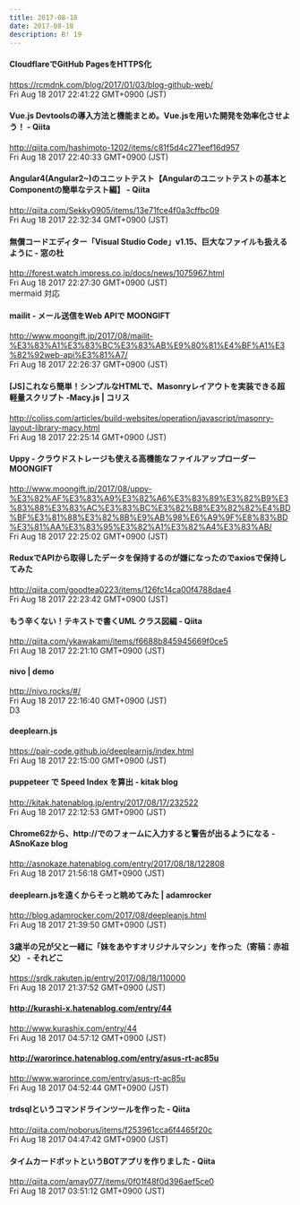 ```yaml
---
title: 2017-08-18
date: 2017-08-18
description: B! 19
---
```


#### CloudflareでGitHub PagesをHTTPS化
https://rcmdnk.com/blog/2017/01/03/blog-github-web/<br>
Fri Aug 18 2017 22:41:22 GMT+0900 (JST)<br>


#### Vue.js Devtoolsの導入方法と機能まとめ。Vue.jsを用いた開発を効率化させよう！ - Qiita
http://qiita.com/hashimoto-1202/items/c81f5d4c271eef16d957<br>
Fri Aug 18 2017 22:40:33 GMT+0900 (JST)<br>


#### Angular4(Angular2~)のユニットテスト【Angularのユニットテストの基本とComponentの簡単なテスト編】 - Qiita
http://qiita.com/Sekky0905/items/13e71fce4f0a3cffbc09<br>
Fri Aug 18 2017 22:32:34 GMT+0900 (JST)<br>


#### 無償コードエディター「Visual Studio Code」v1.15、巨大なファイルも扱えるように - 窓の杜
http://forest.watch.impress.co.jp/docs/news/1075967.html<br>
Fri Aug 18 2017 22:27:30 GMT+0900 (JST)<br>
mermaid 対応


#### mailit - メール送信をWeb APIで MOONGIFT
http://www.moongift.jp/2017/08/mailit-%E3%83%A1%E3%83%BC%E3%83%AB%E9%80%81%E4%BF%A1%E3%82%92web-api%E3%81%A7/<br>
Fri Aug 18 2017 22:26:37 GMT+0900 (JST)<br>


####   [JS]これなら簡単！シンプルなHTMLで、Masonryレイアウトを実装できる超軽量スクリプト -Macy.js | コリス
http://coliss.com/articles/build-websites/operation/javascript/masonry-layout-library-macy.html<br>
Fri Aug 18 2017 22:25:14 GMT+0900 (JST)<br>


#### Uppy - クラウドストレージも使える高機能なファイルアップローダー MOONGIFT
http://www.moongift.jp/2017/08/uppy-%E3%82%AF%E3%83%A9%E3%82%A6%E3%83%89%E3%82%B9%E3%83%88%E3%83%AC%E3%83%BC%E3%82%B8%E3%82%82%E4%BD%BF%E3%81%88%E3%82%8B%E9%AB%98%E6%A9%9F%E8%83%BD%E3%81%AA%E3%83%95%E3%82%A1%E3%82%A4%E3%83%AB/<br>
Fri Aug 18 2017 22:25:02 GMT+0900 (JST)<br>


#### ReduxでAPIから取得したデータを保持するのが嫌になったのでaxiosで保持してみた
http://qiita.com/goodtea0223/items/126fc14ca00f4788dae4<br>
Fri Aug 18 2017 22:23:42 GMT+0900 (JST)<br>


#### もう辛くない！テキストで書くUML クラス図編 - Qiita
http://qiita.com/ykawakami/items/f6688b845945669f0ce5<br>
Fri Aug 18 2017 22:21:10 GMT+0900 (JST)<br>


#### nivo | demo
http://nivo.rocks/#/<br>
Fri Aug 18 2017 22:16:40 GMT+0900 (JST)<br>
D3


#### deeplearn.js
https://pair-code.github.io/deeplearnjs/index.html<br>
Fri Aug 18 2017 22:15:00 GMT+0900 (JST)<br>


#### puppeteer で Speed Index を算出 - kitak blog
http://kitak.hatenablog.jp/entry/2017/08/17/232522<br>
Fri Aug 18 2017 22:12:53 GMT+0900 (JST)<br>


#### Chrome62から、http://でのフォームに入力すると警告が出るようになる - ASnoKaze blog
http://asnokaze.hatenablog.com/entry/2017/08/18/122808<br>
Fri Aug 18 2017 21:56:18 GMT+0900 (JST)<br>


#### deeplearn.jsを遠くからそっと眺めてみた | adamrocker
http://blog.adamrocker.com/2017/08/deepleanjs.html<br>
Fri Aug 18 2017 21:39:50 GMT+0900 (JST)<br>


#### 3歳半の兄が父と一緒に「妹をあやすオリジナルマシン」を作った（寄稿：赤祖父） - それどこ
https://srdk.rakuten.jp/entry/2017/08/18/110000<br>
Fri Aug 18 2017 21:37:52 GMT+0900 (JST)<br>


#### http://kurashi-x.hatenablog.com/entry/44
http://www.kurashix.com/entry/44<br>
Fri Aug 18 2017 04:57:12 GMT+0900 (JST)<br>


#### http://warorince.hatenablog.com/entry/asus-rt-ac85u
http://www.warorince.com/entry/asus-rt-ac85u<br>
Fri Aug 18 2017 04:52:44 GMT+0900 (JST)<br>


#### trdsqlというコマンドラインツールを作った - Qiita
http://qiita.com/noborus/items/f253961cca6f4465f20c<br>
Fri Aug 18 2017 04:47:42 GMT+0900 (JST)<br>


#### タイムカードボットというBOTアプリを作りました - Qiita
http://qiita.com/amay077/items/0f01f48f0d396aef5ce0<br>
Fri Aug 18 2017 03:51:12 GMT+0900 (JST)<br>


